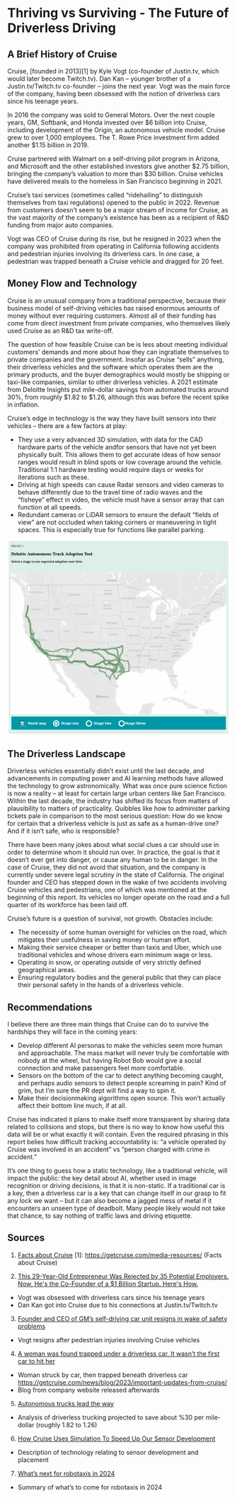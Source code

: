 # Thriving vs Surviving - The Future of Driverless Driving

## A Brief History of Cruise
Cruise, [founded in 2013][1] by Kyle Vogt (co-founder of Justin.tv, which would later become Twitch.tv). Dan Kan – younger brother of a Justin.tv/Twitch.tv co-founder – joins the next year. Vogt was the main force of the company, having been obsessed with the notion of driverless cars since his teenage years.

In 2016 the company was sold to General Motors. Over the next couple years, GM, Softbank, and Honda invested over $6 billion into Cruise, including development of the Origin, an autonomous vehicle model. Cruise grew to over 1,000 employees. The T. Rowe Price investment firm added another $1.15 billion in 2019.

Cruise partnered with Walmart on a self-driving pilot program in Arizona, and Microsoft and the other established investors give another $2.75 billion, bringing the company’s valuation to more than $30 billion. Cruise vehicles have delivered meals to the homeless in San Francisco beginning in 2021.

Cruise’s taxi services (sometimes called “ridehailing” to distinguish themselves from taxi regulations) opened to the public in 2022. Revenue from customers doesn’t seem to be a major stream of income for Cruise, as the vast majority of the company’s existence has been as a recipient of R&D funding from major auto companies.

Vogt was CEO of Cruise during its rise, but he resigned in 2023 when the company was prohibited from operating in California following accidents and pedestrian injuries involving its driverless cars. In one case, a pedestrian was trapped beneath a Cruise vehicle and dragged for 20 feet.


## Money Flow and Technology
Cruise is an unusual company from a traditional perspective, because their business model of self-driving vehicles has raised enormous amounts of money without ever requiring customers. Almost all of their funding has come from direct investment from private companies, who themselves likely used Cruise as an R&D tax write-off.

The question of how feasible Cruise can be is less about meeting individual customers’ demands and more about how they can ingratiate themselves to private companies and the government. Insofar as Cruise “sells” anything, their driverless vehicles and the software which operates them are the primary products, and the buyer demographics would mostly be shipping or taxi-like companies, similar to other driverless vehicles. A 2021 estimate from Deloitte Insights put mile-dollar savings from automated trucks around 30%, from roughly $1.82 to $1.26, although this was before the recent spike in inflation.

Cruise’s edge in technology is the way they have built sensors into their vehicles – there are a few factors at play:
- They use a very advanced 3D simulation, with data for the CAD hardware parts of the vehicle andfor sensors that have not yet been physically built. This allows them to get accurate ideas of how sensor ranges would result in blind spots or low coverage around the vehicle. Traditional 1:1 hardware testing would require days or weeks for iterations such as these.
- Driving at high speeds can cause Radar sensors and video cameras to behave differently due to the travel time of radio waves and the “fisheye” effect in video, the vehicle must have a sensor array that can function at all speeds.
- Redundant cameras or LiDAR sensors to ensure the default “fields of view” are not occluded when taking corners or maneuvering in tight spaces. This is especially true for functions like parallel parking.

![](early_years_adoptions.PNG "The first years of driverless truck adoptions, estimated by Deloitte Insights")

## The Driverless Landscape
Driverless vehicles essentially didn’t exist until the last decade, and advancements in computing power and AI learning methods have allowed the technology to grow astronomically. What was once pure science fiction is now a reality – at least for certain large urban centers like San Francisco. Within the last decade, the industry has shifted its focus from matters of plausibility to matters of practicality. Quibbles like how to administer parking tickets pale in comparison to the most serious question: How do we know for certain that a driverless vehicle is just as safe as a human-drive one? And if it isn’t safe, who is responsible?

There have been many jokes about what social clues a car should use in order to determine whom it should run over. In practice, the goal is that it doesn’t ever get into danger, or cause any human to be in danger. In the case of Cruise, they did not avoid that situation, and the company is currently under severe legal scrutiny in the state of California. The original founder and CEO has stepped down in the wake of two accidents involving Cruise vehicles and pedestrians, one of which was mentioned at the beginning of this report. Its vehicles no longer operate on the road and a full quarter of its workforce has been laid off.

Cruise’s future is a question of survival, not growth. Obstacles include:
- The necessity of some human oversight for vehicles on the road, which mitigates their usefulness in saving money or human effort.
- Making their service cheaper or better than taxis and Uber, which use traditional vehicles and whose drivers earn minimum wage or less.
- Operating in snow, or operating outside of very strictly defined geographical areas.
- Ensuring regulatory bodies and the general public that they can place their personal safety in the hands of a driverless vehicle.


## Recommendations
I believe there are three main things that Cruise can do to survive the hardships they will face in the coming years:
- Develop different AI personas to make the vehicles seem more human and approachable. The mass market will never truly be comfortable with nobody at the wheel, but having Robot Bob would give a social connection and make passengers feel more comfortable.
- Sensors on the bottom of the car to detect anything becoming caught, and perhaps audio sensors to detect people screaming in pain? Kind of grim, but I’m sure the PR dept will find a way to spin it.
- Make their decisionmaking algorithms open source. This won’t actually affect their bottom line much, if at all.

Cruise has indicated it plans to make itself more transparent by sharing data related to collisions and stops, but there is no way to know how useful this data will be or what exactly it will contain. Even the required phrasing in this report belies how difficult tracking accountability is: “a vehicle operated by Cruise was involved in an accident” vs “person charged with crime in accident.”

It’s one thing to guess how a static technology, like a traditional vehicle, will impact the public: the key detail about AI, whether used in image recognition or driving decisions, is that it is non-static. If a traditional car is a key, then a driverless car is a key that can change itself in our grasp to fit any lock we want – but it can also become a jagged mess of metal if it encounters an unseen type of deadbolt. Many people likely would not take that chance, to say nothing of traffic laws and driving etiquette.

## Sources

1. [Facts about Cruise](https://getcruise.com/media-resources/)
[1]: https://getcruise.com/media-resources/ (Facts about Cruise)

2. [This 29-Year-Old Entrepreneur Was Rejected by 35 Potential Employers. Now, He's the Co-Founder of a $1 Billion Startup. Here's How.](https://www.entrepreneur.com/leadership/this-29-year-old-entrepreneur-was-rejected-by-35-potential/274693)
- Vogt was obsessed with driverless cars since his teenage years
- Dan Kan got into Cruise due to his connections at Justin.tv/Twitch.tv

3. [Founder and CEO of GM’s self-driving car unit resigns in wake of safety problems](https://www.cnn.com/2023/11/20/business/gm-self-driving-ceo-resigns/index.html)
- Vogt resigns after pedestrian injuries involving Cruise vehicles

4. [A woman was found trapped under a driverless car. It wasn’t the first car to hit her](https://www.cnn.com/2023/10/03/tech/driverless-car-pedestrian-injury/index.html)
- Woman struck by car, then trapped beneath driverless car
https://getcruise.com/news/blog/2023/important-updates-from-cruise/
- Blog from company website released afterwards

5. [Autonomous trucks lead the way](https://www2.deloitte.com/us/en/insights/focus/future-of-mobility/autonomous-trucks-lead-the-way.html)
- Analysis of driverless trucking projected to save about %30 per mile-dollar (roughly 1.82 to 1.26)

6. [How Cruise Uses Simulation To Speed Up Our Sensor Development](https://getcruise.com/news/blog/2020/how-cruise-uses-simulation-to-speed-up-our-sensor-development/)
- Description of technology relating to sensor development and placement

7. [What’s next for robotaxis in 2024](https://www.technologyreview.com/2024/01/23/1086936/whats-next-for-robotaxis-2024/)
- Summary of what’s to come for robotaxis in 2024